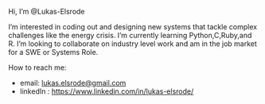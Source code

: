 Hi, I’m @Lukas-Elsrode

I’m interested in coding out and designing new systems that tackle complex challenges like the  energy crisis.
I’m currently learning Python,C,Ruby,and R. 
I’m looking to collaborate on industry level work and am in the job market for a SWE or Systems Role. 

How to reach me: 
  - email: lukas.elsrode@gmail.com
  - linkedIn : https://www.linkedin.com/in/lukas-elsrode/

